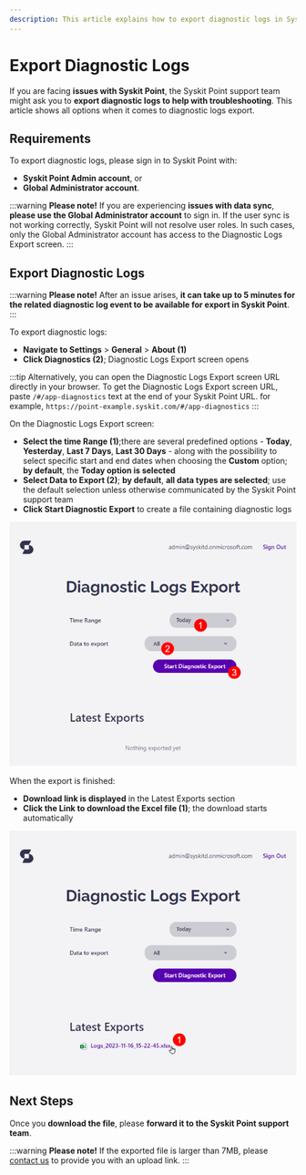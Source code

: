 ```yaml
---
description: This article explains how to export diagnostic logs in Syskit Point.
---
```


# Export Diagnostic Logs

If you are facing **issues with Syskit Point**, the Syskit Point support team might ask you to **export diagnostic logs to help with troubleshooting**.
This article shows all options when it comes to diagnostic logs export.

## Requirements

To export diagnostic logs, please sign in to Syskit Point with:
* **Syskit Point Admin account**, or
* **Global Administrator account**.

:::warning
**Please note!**
If you are experiencing **issues with data sync**, **please use the Global Administrator account** to sign in. 
If the user sync is not working correctly, Syskit Point will not resolve user roles. In such cases, only the Global Administrator account has access to the Diagnostic Logs Export screen.
:::

## Export Diagnostic Logs

:::warning
**Please note!**
After an issue arises, **it can take up to 5 minutes for the related diagnostic log event to be available for export in Syskit Point**.
:::

To export diagnostic logs:
* **Navigate to Settings** > **General** > **About (1)** 
* **Click Diagnostics (2)**; Diagnostic Logs Export screen opens

:::tip
Alternatively, you can open the Diagnostic Logs Export screen URL directly in your browser. 
To get the Diagnostic Logs Export screen URL, paste `/#/app-diagnostics` text at the end of your Syskit Point URL. for example, `https://point-example.syskit.com/#/app-diagnostics`
:::

On the Diagnostic Logs Export screen:
* **Select the time Range (1)**;there are several predefined options - **Today**, **Yesterday**, **Last 7 Days**, **Last 30 Days** - along with the possibility to select specific start and end dates when choosing the **Custom** option; **by default**, the **Today option is selected**
* **Select Data to Export (2)**; **by default**, **all data types are selected**; use the default selection unless otherwise communicated by the Syskit Point support team
* **Click Start Diagnostic Export** to create a file containing diagnostic logs

![Diagnostic Logs Export](../../static/img/export-diagnostic-logs-run-export.png)

When the export is finished:
* **Download link is displayed** in the Latest Exports section
* **Click the Link to download the Excel file (1)**; the download starts automatically

![Download Link](../../static/img/export-diagnostic-logs-download.png)

## Next Steps

Once you **download the file**, please **forward it to the Syskit Point support team**.

:::warning
**Please note!**
If the exported file is larger than 7MB, please [contact us](https://www.syskit.com/contact-us/) to provide you with an upload link.
:::
